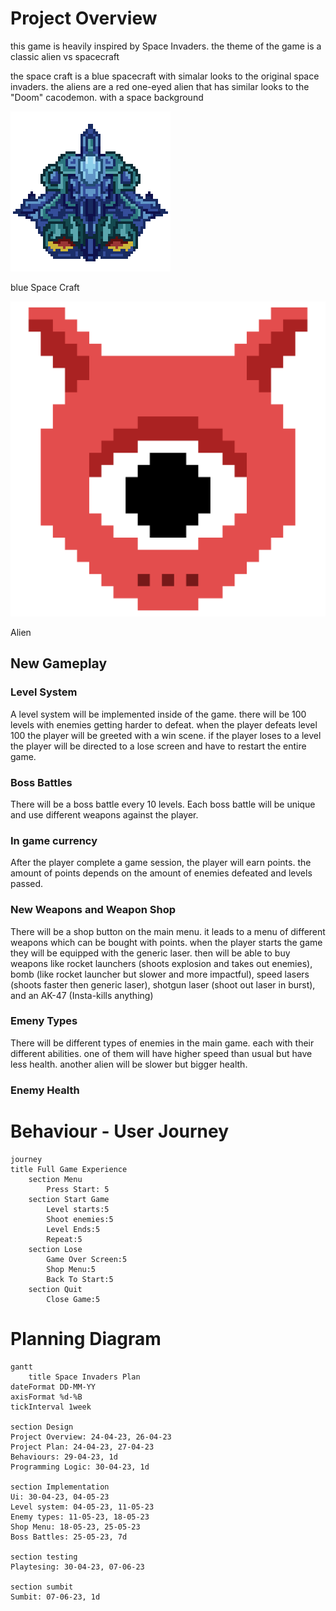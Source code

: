 # Project Overview

this game is heavily inspired by Space Invaders. the theme of the game is a classic alien vs spacecraft

the space craft is a blue spacecraft with simalar looks to the original space invaders. the aliens are a red one-eyed alien that has similar looks to the "Doom" cacodemon. with a space background

![Blue Spaceship](Images/SpaceShip.png)

blue Space Craft

![Alien](Images/alienHeads.png)

Alien
## New Gameplay

### Level System
A level system will be implemented inside of the game. there will be 100 levels with enemies getting harder to defeat. when the player defeats level 100 the player will be greeted with a win scene. if the player loses to a level the player will be directed to a lose screen and have to restart the entire game.
### Boss Battles
There will be a boss battle every 10 levels. Each boss battle will be unique and use different weapons against the player.
### In game currency 
After the player complete a game session, the player will earn points. the amount of points depends on the amount of enemies defeated and levels passed.
### New Weapons and Weapon Shop
There will be a shop button on the main menu. it leads to a menu of different weapons which can be bought with points. when the player starts the game they will be equipped with the generic laser. then will be able to buy weapons like rocket launchers (shoots explosion and takes out enemies), bomb (like rocket launcher but slower and more impactful), speed lasers (shoots faster then generic laser), shotgun laser (shoot out laser in burst), and an AK-47 (Insta-kills anything)
### Emeny Types
There will be different types of enemies in the main game. each with their different abilities. one of them will have higher speed than usual but have less health. another alien will be slower but bigger health.
### Enemy Health

# Behaviour - User Journey

```mermaid
journey
title Full Game Experience
    section Menu
        Press Start: 5
    section Start Game
        Level starts:5
        Shoot enemies:5
        Level Ends:5
        Repeat:5
    section Lose
        Game Over Screen:5
        Shop Menu:5
        Back To Start:5
    section Quit
        Close Game:5
```
# Planning Diagram

```mermaid
gantt
    title Space Invaders Plan
dateFormat DD-MM-YY
axisFormat %d-%B
tickInterval 1week

section Design
Project Overview: 24-04-23, 26-04-23
Project Plan: 24-04-23, 27-04-23
Behaviours: 29-04-23, 1d
Programming Logic: 30-04-23, 1d 

section Implementation
Ui: 30-04-23, 04-05-23
Level system: 04-05-23, 11-05-23
Enemy types: 11-05-23, 18-05-23
Shop Menu: 18-05-23, 25-05-23
Boss Battles: 25-05-23, 7d

section testing
Playtesing: 30-04-23, 07-06-23

section sumbit
Sumbit: 07-06-23, 1d
```
